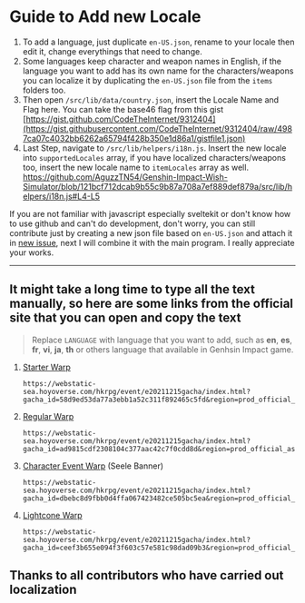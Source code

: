 # Guide to Add new Locale

1. To add a language, just duplicate `en-US.json`, rename to your locale then edit it, change everythings that need to change.
2. Some languages keep character and weapon names in English, if the language you want to add has its own name for the characters/weapons you can localize it by duplicating the `en-US.json` file from the `items` folders too.
3. Then open `/src/lib/data/country.json`, insert the Locale Name and Flag here. You can take the base46 flag from this gist [https://gist.github.com/CodeTheInternet/9312404](https://gist.githubusercontent.com/CodeTheInternet/9312404/raw/4987ca07c4032bb6262a65794f428b350e1d86a1/gistfile1.json)
4. Last Step, navigate to `/src/lib/helpers/i18n.js`. Insert the new locale into `supportedLocales` array, if you have localized characters/weapons too, insert the new locale name to `itemLocales` array as well.
   https://github.com/AguzzTN54/Genshin-Impact-Wish-Simulator/blob/121bcf712dcab9b55c9b87a708a7ef889def879a/src/lib/helpers/i18n.js#L4-L5

If you are not familiar with javascript especially sveltekit or don't know how to use github and can't do development, don't worry, you can still contribute just by creating a new json file based on `en-US.json` and attach it in [new issue](https://github.com/AguzzTN54/Genshin-Impact-Wish-Simulator/issues/new), next I will combine it with the main program. I really appreciate your works.

---

## It might take a long time to type all the text manually, so here are some links from the official site that you can open and copy the text

> Replace `LANGUAGE` with language that you want to add, such as **en**, **es**, **fr**, **vi**, **ja**, **th** or others language that available in Genhsin Impact game.

1. [Starter Warp](https://webstatic-sea.hoyoverse.com/hkrpg/event/e20211215gacha/index.html?gacha_id=58d9ed53da77a3ebb1a52c311f892465c5fd&region=prod_official_asia&lang=id#/)
   ```
   https://webstatic-sea.hoyoverse.com/hkrpg/event/e20211215gacha/index.html?gacha_id=58d9ed53da77a3ebb1a52c311f892465c5fd&region=prod_official_asia&lang=id#/
   ```
2. [Regular Warp](https://webstatic-sea.hoyoverse.com/hkrpg/event/e20211215gacha/index.html?gacha_id=ad9815cdf2308104c377aac42c7f0cdd8d&region=prod_official_asia&lang=id#/)
   ```
   https://webstatic-sea.hoyoverse.com/hkrpg/event/e20211215gacha/index.html?gacha_id=ad9815cdf2308104c377aac42c7f0cdd8d&region=prod_official_asia&lang=id#/
   ```
3. [Character Event Warp](https://webstatic-sea.hoyoverse.com/hkrpg/event/e20211215gacha/index.html?gacha_id=dbebc8d9fbb0d4ffa067423482ce505bc5ea&region=prod_official_asia&lang=id#/) (Seele Banner)
   ```
   https://webstatic-sea.hoyoverse.com/hkrpg/event/e20211215gacha/index.html?gacha_id=dbebc8d9fbb0d4ffa067423482ce505bc5ea&region=prod_official_asia&lang=id#/
   ```
4. [Lightcone Warp](https://webstatic-sea.hoyoverse.com/hkrpg/event/e20211215gacha/index.html?gacha_id=ceef3b655e094f3f603c57e581c98dad09b3&region=prod_official_asia&lang=id#/)
   ```
   https://webstatic-sea.hoyoverse.com/hkrpg/event/e20211215gacha/index.html?gacha_id=ceef3b655e094f3f603c57e581c98dad09b3&region=prod_official_asia&lang=id#/
   ```

## Thanks to all contributors who have carried out localization
